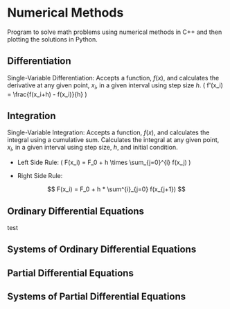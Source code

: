 # Numerical Methods
Program to solve math problems using numerical methods in C++ and then plotting the solutions in Python.

## Differentiation
Single-Variable Differentiation: Accepts a function, $f(x)$, and calculates the derivative at any given point, $x_i$, in a given interval using step size $h$. \( f'(x_i) =  \frac{f(x_i+h) - f(x_i)}{h} \)

## Integration
Single-Variable Integration: Accepts a function, $f(x)$, and calculates the integral using a cumulative sum. Calculates the integral at any given point, $x_i$, in a given interval using step size, $h$, and initial condition.
* Left Side Rule: \( F(x_i) = F_0 + h \times \sum_{j=0}^{i} f(x_j) \)

* Right Side Rule: 

$$ F(x_i) = F_0 + h * \sum^{i}_{j=0} f(x_{j+1}) $$

## Ordinary Differential Equations
test
## Systems of Ordinary Differential Equations

## Partial Differential Equations

## Systems of Partial Differential Equations
